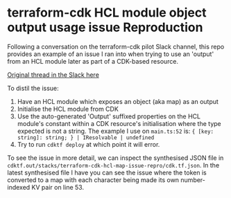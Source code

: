 # terraform-cdk HCL module object output usage issue Reproduction

Following a conversation on the terraform-cdk pilot Slack channel, this repo
provides an example of an issue I ran into when trying to use an 'output' from
an HCL module later as part of a CDK-based resource.

[Original thread in the Slack here](<https://spire-general.slack.com/archives/C029B0RPB2P/p1640103327065100>)

To distil the issue:

1. Have an HCL module which exposes an object (aka map) as an output
2. Initialise the HCL module from CDK
3. Use the auto-generated 'Output' suffixed properties on the HCL module's
   constant within a CDK resource's initialisation where the type expected is
   not a string. The example I use on `main.ts:52` is:
       ```{ [key: string]: string; } | IResolvable | undefined```
4. Try to run `cdktf deploy` at which point it will error.

To see the issue in more detail, we can inspect the synthesised JSON file in
`cdktf.out/stacks/terraform-cdk-hcl-map-issue-repro/cdk.tf.json`. In the latest
synthesised file I have you can see the issue where the token is converted to a
map with each character being made its own number-indexed KV pair on line 53.
